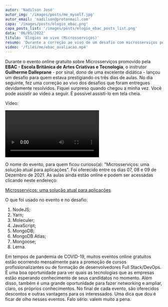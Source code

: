 ```yaml
---
autor: 'Nadilson José'
autor_img: '/images/posts/me_myself.jpg'
autor_email: 'nadilson@protonmail.com'
capa: '/images/posts/elogio_ebac.png'
capa_posts_list: '/images/posts/elogio_ebac_posts_list.png'
data: '06/05/2022'
titulo: 'Elogios ao vivo (Microsserviços)'
resumo: 'Durante a correção ao vivo de um desafio com microsserviços pelo instrutor, não esperava ser elogiado.'
video: '/files/me/ebac_avaliacao.mp4'
---
```


Durante o evento online gratuito sobre Microsserviços promovido pela **EBAC - Escola Britânica de Artes Criativas e Tecnologia**, o instrutor **Guilherme Dalleprane** - por sinal, dono de uma excelente didática - lançou um desafio para quem estava prestigiando os três dias de aulas. No dia seguinte, fez uma correção ao vivo dos desafios que foram entregues devidamente resolvidos. Fiquei surpreso quando chegou a minha vez. Você pode assistir ao vídeo a seguir. É possível assisti-lo em tela cheia.

Vídeo:

 <video controls class="relative z-10 w-auto min-w-full min-h-full max-w-none aspect-auto">
    <source src="/files/me/ebac_avaliacao.mp4" type="video/mp4" />
    Seu navegador não suporta a exibição de vídeos.
</video>

O nome do evento, para quem ficou curioso(a): "Microsserviços: uma solução atual para aplicações". Foi oferecido entre os dias 07, 08 e 09 de Dezembro de 2021. As aulas ainda estão online e podem ser acessadas clicando neste endereço:

[Microsserviços: uma solução atual para aplicações](https://ebaconline.com.br/webinars/programacao-workshop-2021-12-07-08-09)

O que foi usado no evento e no desafio:

1. NodeJS;
2. Yarn;
3. Moleculer;
4. JavaScript;
5. MongoDB;
6. MongoDB Atlas;
7. Mongoose;
8. Lerna.

Em tempos de pandemia de COVID-19, muitos eventos online gratuitos estão ocorrendo mensalmente para a promoção de cursos profissionalizantes ou de formação de desenvolvedores Full Stack/DevOps. É uma boa oportunidade para ver quais as tecnologias que as empresas estão esperando conhecimento de seus candidatos no momento. Além disso, também é uma grande oportunidade para fazer networking e ampliar, claro, os próprios conhecimentos. No final de cada evento, são oferecidos descontos e outras vantagens para os interessados. Uma dica que dou é ficar de olho nesses eventos. Falo sério: valem muito a pena.
